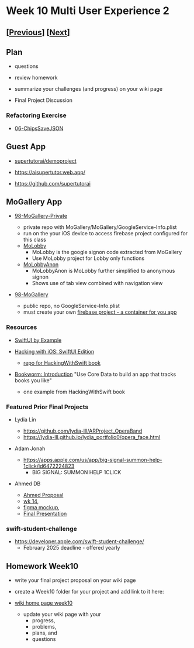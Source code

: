 # Week 10 Multi User Experience 2

## [[Previous](./09_multi.md)] [[Next](./11_proposal.md)]

## Plan

- questions

- review homework

- summarize your challenges (and progress) on your wiki page

- Final Project Discussion

### Refactoring Exercise

- [06-ChipsSaveJSON](https://github.com/molab-itp/06-ChipsSaveJSON)

## Guest App

- [supertutorai/demoproject](https://github.com/supertutorai/demoproject)

- https://aisupertutor.web.app/

- https://github.com/supertutorai

## MoGallery App

- [98-MoGallery-Private](https://github.com/molab-itp/98-MoGallery-Private)

  - private repo with MoGallery/MoGallery/GoogleService-Info.plist
  - run on the your iOS device to access firebase project configured for this class
  - [MoLobby](https://github.com/molab-itp/98-MoGallery-Private/tree/main/MoLobby)
    - MoLobby is the google signon code extracted from MoGallery
    - Use MoLobby project for Lobby only functions
  - [MoLobbyAnon](https://github.com/molab-itp/98-MoGallery-Private/tree/main/MoLobbyAnon)
    - MoLobbyAnon is MoLobby further simplified to anonymous signon
    - Shows use of tab view combined with navigation view

- [98-MoGallery](https://github.com/molab-itp/98-MoGallery)
  - public repo, no GoogleService-Info.plist
  - must create your own [firebase project - a container for you app](https://firebase.google.com/)

### Resources

- [SwiftUI by Example](https://www.hackingwithswift.com/quick-start/swiftui)

- [Hacking with iOS: SwiftUI Edition](https://www.hackingwithswift.com/books/ios-swiftui)

  - [repo for HackingWithSwift book](https://github.com/twostraws/HackingWithSwift)

- [Bookworm: Introduction](https://www.hackingwithswift.com/books/ios-swiftui/bookworm-introduction) "Use Core Data to build an app that tracks books you like"
  - one example from HackingWithSwift book

### Featured Prior Final Projects

- Lydia Lin

  - https://github.com/lydia-lll/ARProject_OperaBand
  - https://lydia-lll.github.io/lydia_portfolio0/opera_face.html

- Adam Jonah

  <!-- - https://apps.apple.com/us/app/tutto-get-flirty/id6471154924
    - tuttO - get flirty! -->

  - https://apps.apple.com/us/app/big-signal-summon-help-1click/id6472224823
    - BIG SIGNAL: SUMMON HELP 1CLICK

- Ahmed DB
  - [Ahmed Proposal](https://github.com/molab-itp/content-2023-Fa/wiki/02-Ahmed-Dadabai)
  - [wk 14](https://github.com/Ahmed54123/Ahmed_molab-2023/tree/main/Final%20Assets),
  - [figma mockup](https://www.figma.com/file/pD43XutC2079OJenlvmMP1/Fridge?type=design&node-id=0-1&mode=design&t=GmVAiVgbJBCplJ14-0),
  - [Final Presentation](https://www.canva.com/design/DAF3maDvjZQ/9GW_SIBZTIrSAIPXfpAOEg/edit?utm_content=DAF3maDvjZQ&utm_campaign=designshare&utm_medium=link2&utm_source=sharebutton)

### swift-student-challenge

- https://developer.apple.com/swift-student-challenge/
  - February 2025 deadline - offered yearly

## Homework Week10

- write your final project proposal on your wiki page

- create a Week10 folder for your project and add link to it here:

- [wiki home page week10](https://github.com/molab-itp/content-2025-01/wiki#week-10-homework)

  - update your wiki page with your
    - progress,
    - problems,
    - plans, and
    - questions
